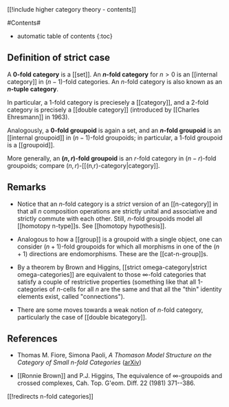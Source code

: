 <div class="rightHandSide toc">
[[!include higher category theory - contents]]
</div>


#Contents#
* automatic table of contents
{:toc}

## Definition of strict case ##

A **$0$-fold category** is a [[set]].  An **$n$-fold category** for $n \gt 0$ is an [[internal category]] in $(n-1)$-fold categories.  An $n$-fold category is also known as an **$n$-tuple category**.

In particular, a $1$-fold category is preciesely a [[category]], and a $2$-fold category is precisely a [[double category]] (introduced by [[Charles Ehresmann]] in 1963).

Analogously, a **$0$-fold groupoid** is again a set, and an **$n$-fold groupoid** is an [[internal groupoid]] in $(n-1)$-fold groupoids; in particular, a $1$-fold groupoid is a [[groupoid]].

More generally, an **$(n,r)$-fold groupoid** is an $r$-fold category in $(n-r)$-fold groupoids; compare $(n,r)$-[[(n,r)-category|category]].


## Remarks ##

* Notice that an $n$-fold category is a _strict_ version of an [[n-category]] in that all $n$ composition operations are strictly unital and associative and strictly commute with each other. Still, $n$-fold groupoids model all [[homotopy n-type]]s. See [[homotopy hypothesis]].

* Analogous to how a [[group]] is a groupoid with a single object, one can consider $(n+1)$-fold groupoids for which all morphisms in one of the $(n+1)$ directions are endomorphisms. These are the [[cat-n-group]]s.

* By a theorem by Brown and Higgins, [[strict omega-category|strict omega-categories]] are equivalent to those $\infty$-fold categories that satisfy a couple of restrictive properties (something like that all 1-categories of $n$-cells for all $n$ are the same and that all the "thin" identity elements exist, called "connections").

* There are some moves towards a weak notion of $n$-fold category, particularly the case of [[double bicategory]].


## References ##

* Thomas M. Fiore, Simona Paoli, _A Thomason Model Structure on the Category of Small $n$-fold Categories_ ([arXiv](http://arxiv.org/abs/0808.4108))

* [[Ronnie Brown]] and P.J. Higgins, The equivalence of $\infty$-groupoids and crossed  complexes,  Cah. Top. G\'eom. Diff.  22 (1981) 371--386.

[[!redirects n-fold categories]]
